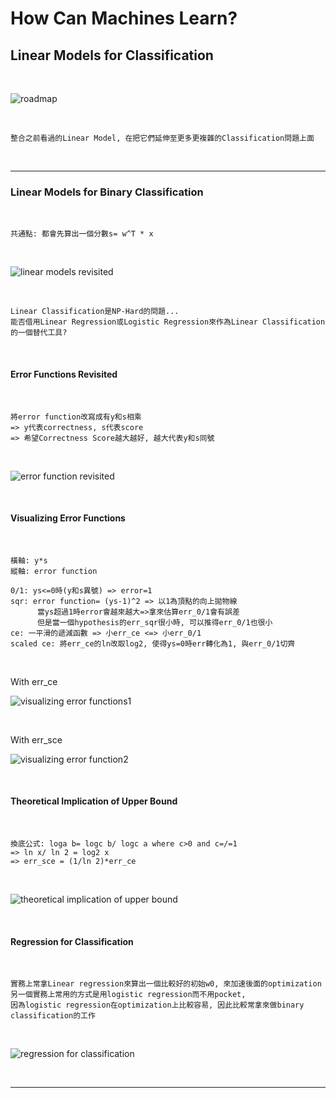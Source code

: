 # How Can Machines Learn?

## Linear Models for Classification

<br />

![roadmap](https://github.com/linda2020130/Notes_ML-Foundations/blob/master/Pictures/Week%2011/roadmap.PNG)

<br />

```
整合之前看過的Linear Model, 在把它們延伸至更多更複雜的Classification問題上面
```

<br />

***

### Linear Models for Binary Classification

<br />

```
共通點: 都會先算出一個分數s= w^T * x
```

<br />

![linear models revisited](https://github.com/linda2020130/Notes_ML-Foundations/blob/master/Pictures/Week%2011/linear%20models%20revisited.PNG)

<br />

```
Linear Classification是NP-Hard的問題...
能否借用Linear Regression或Logistic Regression來作為Linear Classification的一個替代工具?
```

<br />

#### Error Functions Revisited

<br />

```
將error function改寫成有y和s相乘
=> y代表correctness, s代表score
=> 希望Correctness Score越大越好, 越大代表y和s同號
```

<br />

![error function revisited](https://github.com/linda2020130/Notes_ML-Foundations/blob/master/Pictures/Week%2011/error%20functions%20revisited.PNG)

<br />

#### Visualizing Error Functions

<br />

```
橫軸: y*s
縱軸: error function

0/1: ys<=0時(y和s異號) => error=1
sqr: error function= (ys-1)^2 => 以1為頂點的向上拋物線 
      當ys超過1時error會越來越大=>拿來估算err_0/1會有誤差
      但是當一個hypothesis的err_sqr很小時, 可以推得err_0/1也很小
ce: 一平滑的遞減函數 => 小err_ce <=> 小err_0/1
scaled ce: 將err_ce的ln改取log2, 使得ys=0時err轉化為1, 與err_0/1切齊
```

<br />

With err_ce

![visualizing error functions1](https://github.com/linda2020130/Notes_ML-Foundations/blob/master/Pictures/Week%2011/visualizing%20error%20function1.PNG)

<br />

With err_sce

![visualizing error function2](https://github.com/linda2020130/Notes_ML-Foundations/blob/master/Pictures/Week%2011/visualizing%20error%20function2.PNG)

<br />

#### Theoretical Implication of Upper Bound

<br />

```
換底公式: loga b= logc b/ logc a where c>0 and c=/=1
=> ln x/ ln 2 = log2 x
=> err_sce = (1/ln 2)*err_ce
```

<br />

![theoretical implication of upper bound](https://github.com/linda2020130/Notes_ML-Foundations/blob/master/Pictures/Week%2011/theoretical%20implication%20of%20upper%20bound.PNG)

<br />

#### Regression for Classification

<br />

```
實務上常拿Linear regression來算出一個比較好的初始w0, 來加速後面的optimization
另一個實務上常用的方式是用logistic regression而不用pocket, 
因為logistic regression在optimization上比較容易, 因此比較常拿來做binary classification的工作
```

<br />

![regression for classification](https://github.com/linda2020130/Notes_ML-Foundations/blob/master/Pictures/Week%2011/regression%20for%20classification.PNG)

<br />

***











